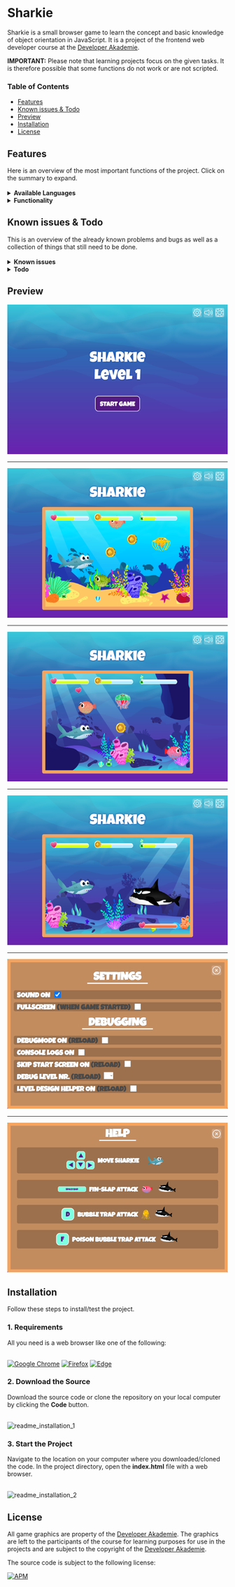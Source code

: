 ﻿<h1>Sharkie</h1> 
Sharkie is a small browser game to learn the concept and basic knowledge of object orientation in JavaScript. It is a project of the frontend web developer course at the <a href="https://developerakademie.com/">Developer Akademie</a>.<br>

<b>IMPORTANT:</b> Please note that learning projects focus on the given tasks. It is therefore possible that some functions do not work or are not scripted.
<h3>Table of Contents</h3>

- <a href="#features">Features</a>
- <a href="#known-issues-and-todo">Known issues & Todo</a>
- <a href="#preview">Preview</a>
- <a href="#installation">Installation</a>
- <a href="#license">License</a>

<h2 id="features">Features</h2>
Here is an overview of the most important functions of the project. Click on the summary to expand.<br>

<br>

<details><summary><b>Available Languages</b></summary>
  
:ballot_box_with_check: English <br>
  
</details>

<details><summary><b>Functionality</b></summary>
  
:ballot_box_with_check: Control Sharkie through the underwater world with the arrow keys <br>
:ballot_box_with_check: Collect coins, poison and life <br>
:ballot_box_with_check: Fight against puffer fish, jellyfish and the final boss <br>
:ballot_box_with_check: Use the spacebar to use the Fin-Slap attack on puffer fish and the final boss <br>
:ballot_box_with_check: Use the F-key to use the normal Bubble Trap attack on jellyfish and the final boss <br>
:ballot_box_with_check: Use the poisonous Bubble Trap attack by picking up poison and then using it on the enboss <br>
:ballot_box_with_check: Many things can be adjusted in the settings menu <br>
:ballot_box_with_check: With the level design helper, new levels can be easily designed <br>
:ballot_box_with_check: Mute/Unmute function is accessible in the settings menu and during the game via the icons <br>
:ballot_box_with_check: There is a game help that can be displayed by clicking on the lifebelt<br>
  
</details>

<h2 id="known-issues-and-todo">Known issues & Todo</h2>
This is an overview of the already known problems and bugs as well as a collection of things that still need to be done.<br>

<br>

<details><summary><b>Known issues</b></summary>

:lady_beetle:	It is possible to glitch into the barriers with Sharkie and then get stuck <br>
:lady_beetle:	On a special attack on the final boss and when he dies, the death animation will repeat indefinitely <br>
:lady_beetle:	Coin collecting sound does not restart when a new coin is picked up in close succession <br> 
:lady_beetle: Setting the full screen is currently only possible when the game has started

</details>

<details><summary><b>Todo</b></summary>

:white_large_square: Add better sounds for Sharkie swimming for example <br>
:white_large_square: Optimization of the game for devices with a resolution of less than 600px <br>
:white_large_square: Add touch controls for smartphones <br>
:white_large_square: <br>

</details>

<h2 id="preview">Preview</h2>

![This is an image](/img/preview/start_screen.png)

---

![This is an image](/img/preview/level_1.png)

---

![This is an image](/img/preview/level_2.png)

---

![This is an image](/img/preview/endboss.png)

---

![This is an image](/img/preview/settings_menu.png)

---

![This is an image](/img/preview/help.png)


<h2 id="installation">Installation</h2>
Follow these steps to install/test the project.

<h3 id="requirements">1. Requirements</h3>
All you need is a web browser like one of the following:
<br>
<br>

<a href="https://www.google.com/chrome/">![Google Chrome](https://img.shields.io/badge/Google%20Chrome-4285F4?style=for-the-badge&logo=GoogleChrome&logoColor=white)</a>
<a href="https://www.mozilla.org/en-US/firefox/new/">![Firefox](https://img.shields.io/badge/Firefox-FF7139?style=for-the-badge&logo=Firefox-Browser&logoColor=white)</a>
<a href="https://www.microsoft.com/en-US/edge">![Edge](https://img.shields.io/badge/Edge-0078D7?style=for-the-badge&logo=Microsoft-edge&logoColor=white)</a>

<h3>2. Download the Source</h3>
Download the source code or clone the repository on your local computer by clicking the <b>Code</b> button.
<br>
<br>

![readme_installation_1](https://user-images.githubusercontent.com/55922592/161735913-9de1b046-0a0c-448b-80fa-145ee904d8ab.png)


<h3>3. Start the Project</h3>
Navigate to the location on your computer where you downloaded/cloned the code. In the project directory, open the <b>index.html</b> file with a web browser.
<br>
<br>

![readme_installation_2](https://user-images.githubusercontent.com/55922592/161733187-a9ca556c-d21e-4f74-b96d-015082da85d5.png)

<h2 id="license">License</h2>

All game graphics are property of the <a href="https://developerakademie.com/">Developer Akademie</a>. The graphics are left to the participants of the course for learning purposes for use in the projects and are subject to the copyright of the <a href="https://developerakademie.com/">Developer Akademie</a>.

The source code is subject to the following license:

<a href="https://github.com/LukasVolgger/sharkie/blob/main/LICENSE">![APM](https://img.shields.io/apm/l/vim-mode?label=License&style=for-the-badge)</a>
